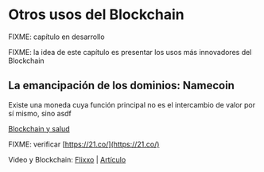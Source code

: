 # Otros usos del Blockchain

FIXME: capítulo en desarrollo

FIXME: la idea de este capítulo es presentar los usos más innovadores del Blockchain

## La emancipación de los dominios: Namecoin

Existe una moneda cuya función principal no es el intercambio de valor por sí mismo, sino asdf

[Blockchain y salud](https://futurism.com/blockchain-ready-completely-transform-healthcare-industry/)

FIXME: verificar [https://21.co/](https://21.co/)

Video y Blockchain: [Flixxo](http://www.flixxo.com/) \| [Artículo](https://torrentfreak.com/popcorn-time-creator-readies-bittorrent-blockchain-powered-youtube-competitor-171012/)

